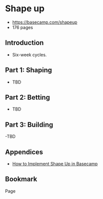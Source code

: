# Shape up

- https://basecamp.com/shapeup
- 176 pages

## Introduction
- Six-week cycles.

## Part 1: Shaping
- TBD

## Part 2: Betting
- TBD

## Part 3: Building
-TBD

## Appendices
- [How to Implement Shape Up in Basecamp](https://basecamp.com/shapeup/4.0-appendix-01)

## Bookmark
Page 